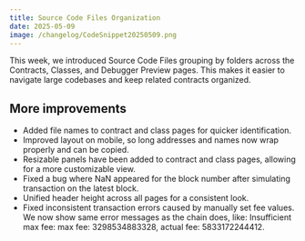 ```yaml
---
title: Source Code Files Organization
date: 2025-05-09
image: /changelog/CodeSnippet20250509.png
---
```


This week, we introduced Source Code Files grouping by folders across the Contracts, Classes, and Debugger Preview pages. This makes it easier to navigate large codebases and keep related contracts organized.

## More improvements

- Added file names to contract and class pages for quicker identification.
- Improved layout on mobile, so long addresses and names now wrap properly and can be copied.
- Resizable panels have been added to contract and class pages, allowing for a more customizable view.
- Fixed a bug where NaN appeared for the block number after simulating transaction on the latest block.
- Unified header height across all pages for a consistent look.
- Fixed inconsistent transaction errors caused by manually set fee values. We now show same error messages as the chain does, like: Insufficient max fee: max fee: 3298534883328, actual fee: 5833172244412.